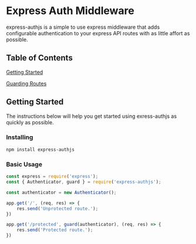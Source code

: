 # Express Auth Middleware
express-authjs is a simple to use express middleware that adds configurable authentication to your express API routes with as little affort as possible.

## Table of Contents
[Getting Started](https://github.com/nerderbur/express-authjs/blob/master/README.md#getting-started)

[Guarding Routes](https://github.com/nerderbur/express-authjs/wiki/Guarding-Routes)

## Getting Started
The instructions below will help you get started using exress-authjs as quickly as possible.

### Installing
```
npm install express-authjs
```

### Basic Usage
```javascript
const express = require('express');
const { Authenticator, guard } = require('express-authjs');

const authenticator = new Authenticator();

app.get('/', (req, res) => {
    res.send('Unprotected route.');
})

app.get('/protected', guard(authenticator), (req, res) => {
    res.send('Protected route.');
})
```
